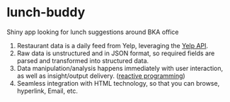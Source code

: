 lunch-buddy
===========

Shiny app looking for lunch suggestions around BKA office

<ol>
<li>Restaurant data is a daily feed from Yelp, leveraging the <a href="https://github.com/Yelp/yelp-api/tree/master/v2/python" target="_blank">Yelp API</a>.</li>
<li>Raw data is unstructured and in JSON format, so required fields are parsed and transformed into structured data.</li>
<li>Data manipulation/analysis happens immediately with user interaction, as well as insight/output delivery. (<a href="http://en.wikipedia.org/wiki/Reactive_programming" target="_blank">reactive programming</a>)</li>
<li>Seamless integration with HTML technology, so that you can browse, hyperlink, Email, etc.</li>
</ol>

